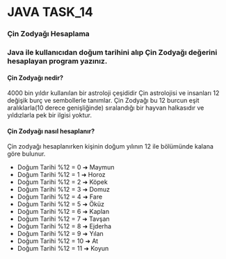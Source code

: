 # JAVA TASK_14
### Çin Zodyağı Hesaplama
### Java ile kullanıcıdan doğum tarihini alıp Çin Zodyağı değerini hesaplayan program yazınız.

#### Çin Zodyağı nedir?

4000 bin yıldır kullanılan bir astroloji çeşididir Çin astrolojisi ve insanları 12 değişik burç ve sembollerle tanımlar. Çin Zodyağı bu 12 burcun eşit aralıklarla(10 derece genişliğinde) sıralandığı bir hayvan halkasıdır ve yıldızlarla pek bir ilgisi yoktur.

#### Çin Zodyağı nasıl hesaplanır?

Çin zodyağı hesaplanırken kişinin doğum yılının 12 ile bölümünde kalana göre bulunur.

- Doğum Tarihi %12 = 0 ➜ Maymun
- Doğum Tarihi %12 = 1 ➜ Horoz
- Doğum Tarihi %12 = 2 ➜ Köpek
- Doğum Tarihi %12 = 3 ➜ Domuz
- Doğum Tarihi %12 = 4 ➜ Fare
- Doğum Tarihi %12 = 5 ➜ Öküz
- Doğum Tarihi %12 = 6 ➜ Kaplan
- Doğum Tarihi %12 = 7 ➜ Tavşan
- Doğum Tarihi %12 = 8 ➜ Ejderha
- Doğum Tarihi %12 = 9 ➜ Yılan
- Doğum Tarihi %12 = 10 ➜ At
- Doğum Tarihi %12 = 11 ➜ Koyun


